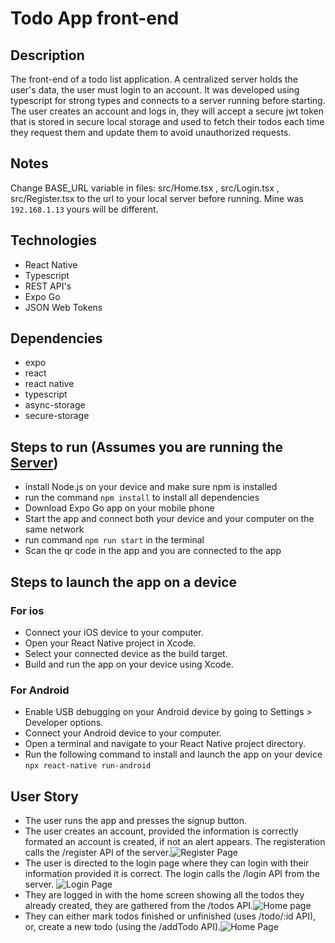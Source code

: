 # Todo App front-end

## Description

The front-end of a todo list application. A centralized server holds the user's data, the user must login to an account.
It was developed using typescript for strong types and connects to a server running before starting.
The user creates an account and logs in, they will accept a secure jwt token that is stored in secure local storage and used to fetch their todos each time they request them and update them to avoid unauthorized requests.

## Notes

Change BASE_URL variable in files: src/Home.tsx , src/Login.tsx , src/Register.tsx to the url to your local server before running.
Mine was ```192.168.1.13``` yours will be different.

## Technologies

- React Native
- Typescript
- REST API's
- Expo Go
- JSON Web Tokens

## Dependencies

- expo
- react
- react native
- typescript
- async-storage
- secure-storage

## Steps to run (Assumes you are running the [Server](https://github.com/DeathPancake1/todo-app-back-end))

- install Node.js on your device and make sure npm is installed
- run the command ``` npm install ``` to install all dependencies
- Download Expo Go app on your mobile phone
- Start the app and connect both your device and your computer on the same network
- run command ``` npm run start ``` in the terminal
- Scan the qr code in the app and you are connected to the app

## Steps to launch the app on a device

### For ios

- Connect your iOS device to your computer.
- Open your React Native project in Xcode.
- Select your connected device as the build target.
- Build and run the app on your device using Xcode.

### For Android

- Enable USB debugging on your Android device by going to Settings > Developer options.
- Connect your Android device to your computer.
- Open a terminal and navigate to your React Native project directory.
- Run the following command to install and launch the app on your device ``` npx react-native run-android ```

## User Story

- The user runs the app and presses the signup button.
- The user creates an account, provided the information is correctly formated an account is created, if not an alert appears. The registeration calls the /register API of the server.![Register Page](https://i.imgur.com/CuFsJZR.jpeg)
- The user is directed to the login page where they can login with their information provided it is correct. The login calls the /login API from the server. ![Login Page](https://i.imgur.com/X9BKdZb.jpeg)
- They are logged in with the home screen showing all the todos they already created, they are gathered from the /todos API.![Home page](https://i.imgur.com/bpX7MR9.jpeg)
- They can either mark todos finished or unfinished (uses /todo/:id API), or, create a new todo (using the /addTodo API).![Home Page](https://i.imgur.com/gvTn3Kn.jpeg)

